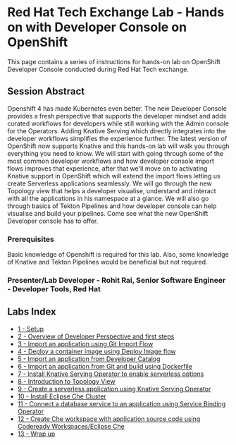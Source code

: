 # Red Hat Tech Exchange Lab - Hands on with Developer Console on OpenShift

This page contains a series of instructions for hands-on lab on OpenShift Developer Console conducted during Red Hat Tech exchange.


## Session Abstract
Openshift 4 has made Kubernetes even better. The new Developer Console provides a fresh perspective that supports the developer mindset and adds curated workflows for developers while still working with the Admin console for the Operators. Adding Knative Serving which directly integrates into the developer workflows simplifies the experience further. The latest version of OpenShift now supports Knative and this hands-on lab will walk you through everything you need to know. We will start with going through some of the most common developer workflows and how developer console import flows improves that experience, after that we'll move on to activating Knative support in OpenShift which will extend the import flows letting us create Serverless applications seamlessly. We will go through the new Topology view that helps a developer visualise, understand and interact with all the applications in his namespace at a glance. We will also go through basics of Tekton Pipelines and how developer console can help visualise and build your pipelines. Come see what the new OpenShift Developer console has to offer.


### Prerequisites
Basic knowledge of Openshift is required for this lab. Also, some knowledge of Knative and Tekton Pipelines would be beneficial but not required.


### Presenter/Lab Developer - Rohit Rai, Senior Software Engineer - Developer Tools, Red Hat



## Labs Index

* [1 - Setup](./setup.md)<br>
* [2 - Overview of Developer Perspective and first steps](./overview.md)<br>
* [3 - Import an application using Git Import Flow](./git-import.md)<br>
* [4 - Deploy a container image using Deploy Image flow](./deploy-image.md)<br>
* [5 - Import an application from Developer Catalog](./s2i.md)<br>
* [6 - Import an application from Git and build using Dockerfile](./dockerfile.md)<br>
* [7 - Install Knative Serving Operator to enable serverless options](./install-knative.md)<br>
* [8 - Introduction to Topology View](./topology.md)<br>
* [9 - Create a serverless application using Knative Serving Operator](./serverless.md)<br>
* [10 - Install Eclipse Che Cluster](./install-che.md)<br>
* [11 - Connect a database service to an application using Service Binding Operator](./service-binding.md)<br>
* [12 - Create Che workspace with application source code using Codeready Workspaces/Eclipse Che](./che-workspace.md)<br>
* [13 - Wrap up](./wrap.md)<br>
